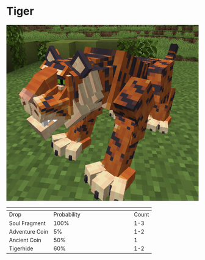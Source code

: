 # Tiger

![](<../../../../.gitbook/assets/image (53).png>)

<table data-header-hidden><thead><tr><th></th><th width="197"></th><th></th></tr></thead><tbody><tr><td>Drop</td><td>Probability</td><td>Count</td></tr><tr><td>Soul Fragment</td><td>100%</td><td>1-3</td></tr><tr><td>Adventure Coin</td><td>5%</td><td>1-2</td></tr><tr><td>Ancient Coin</td><td>50%</td><td>1</td></tr><tr><td>Tigerhide</td><td>60%</td><td>1-2</td></tr></tbody></table>
